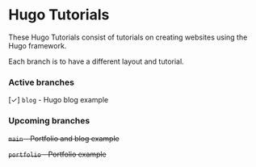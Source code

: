 # Hugo Tutorials

These Hugo Tutorials consist of tutorials on creating websites using the Hugo framework.

Each branch is to have a different layout and tutorial. 

### Active branches

[✓] `blog` - Hugo blog example

### Upcoming branches

~~`main` - Portfolio and blog example~~

~~`portfolio` - Portfolio example~~
